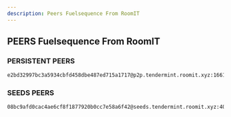 ```yaml
---
description: Peers Fuelsequence From RoomIT
---
```



## PEERS Fuelsequence From RoomIT


### PERSISTENT PEERS
```bash
e2bd32997bc3a5934cbfd458dbe487ed715a1717@p2p.tendermint.roomit.xyz:16612
```

### SEEDS PEERS
```bash
08bc9afd0cac4ae6cf8f1877920b0cc7e58a6f42@seeds.tendermint.roomit.xyz:40012
```